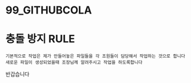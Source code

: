 # 99_GITHUBCOLA

# 충돌 방지 RULE
```
기본적으로 작업은 제가 만들어놓은 파일들을 각 조원들이 담당해서 작업하는 것으로 합니다
새로운 파일이 생성되었을때 조장님께 알려주시고 작업을 하도록합니다
```
반갑습니다
